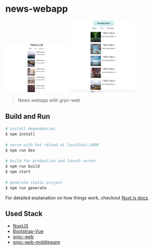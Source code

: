 # news-webapp

<img src="../docs/web_news.png" width="200">  <img src="../docs/web_news_added.png" width="200"> 


> News webapp with grpc-web


## Build and Run

``` bash
# install dependencies
$ npm install

# serve with hot reload at localhost:3000
$ npm run dev

# build for production and launch server
$ npm run build
$ npm start

# generate static project
$ npm run generate
```

For detailed explanation on how things work, checkout [Nuxt.js docs](https://nuxtjs.org).

## Used Stack
* [NuxtJS](https://nuxtjs.org/)
* [Bootstrap-Vue](https://bootstrap-vue.js.org/)
* [grpc-web](https://github.com/grpc/grpc-web)
* [grpc-web-middleware](https://github.com/fb64/grpc-web-middleware)
